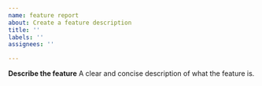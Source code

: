 ```yaml
---
name: feature report
about: Create a feature description
title: ''
labels: ''
assignees: ''

---
```


**Describe the feature**
A clear and concise description of what the feature is.
